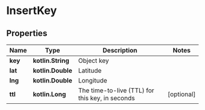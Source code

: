 
# InsertKey

## Properties
| Name | Type | Description | Notes |
| ------------ | ------------- | ------------- | ------------- |
| **key** | **kotlin.String** | Object key |  |
| **lat** | **kotlin.Double** | Latitude |  |
| **lng** | **kotlin.Double** | Longitude |  |
| **ttl** | **kotlin.Long** | The time-to-live (TTL) for this key, in seconds |  [optional] |



